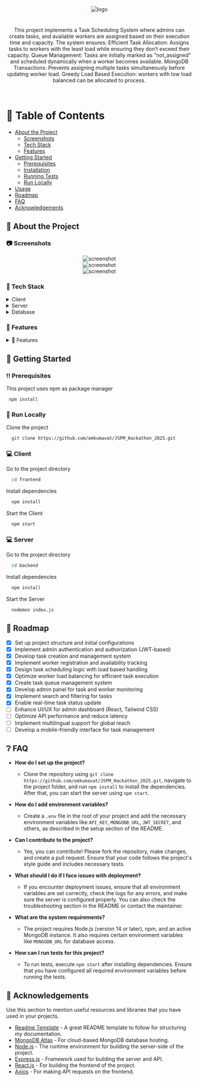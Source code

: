 <!--
Hey, thanks for using the awesome-readme-template template.  
If you have any enhancements, then fork this project and create a pull request 
or just open an issue with the label "enhancement".

Don't forget to give this project a star for additional support ;)
Maybe you can mention me or this repo in the acknowledgements too
-->
<div align="center">

  <img src="https://res.cloudinary.com/dtobcdrww/image/upload/c_thumb,w_200,g_face/v1738823354/Flux_Dev_A_stylized_illustration_of_a_futuristic_distributed_s_3_s1ours.png" alt="logo" width="auto" height="auto" />
  <h1></h1>
  <p>
This project implements a Task Scheduling System where admins can create tasks, and available workers are assigned based on their execution time and capacity. The system ensures:
Efficient Task Allocation: Assigns tasks to workers with the least load while ensuring they don’t exceed their capacity.
Queue Management: Tasks are initially marked as "not_assigned" and scheduled dynamically when a worker becomes available.
MongoDB Transactions: Prevents assigning multiple tasks simultaneously before updating worker load.
Greedy Load Based Execution: workers with low load balanced can be allocated to process.
</p>
   
</div>

<br />

<!-- Table of Contents -->
# :notebook_with_decorative_cover: Table of Contents

- [About the Project](#star2-about-the-project)
  * [Screenshots](#camera-screenshots)
  * [Tech Stack](#space_invader-tech-stack)
  * [Features](#dart-features)
- [Getting Started](#toolbox-getting-started)
  * [Prerequisites](#bangbang-prerequisites)
  * [Installation](#gear-installation)
  * [Running Tests](#test_tube-running-tests)
  * [Run Locally](#running-run-locally)
- [Usage](#eyes-usage)
- [Roadmap](#compass-roadmap)
- [FAQ](#grey_question-faq)
- [Acknowledgements](#gem-acknowledgements)

  

<!-- About the Project -->
## :star2: About the Project


<!-- Screenshots -->
### :camera: Screenshots

<div align="center"> 
  <img src="https://res.cloudinary.com/dtobcdrww/image/upload/v1738824333/WhatsApp_Image_2025-02-06_at_12.11.08_b3452d8f_exzygm.jpg" alt="screenshot" />
</div>
<div align="center"> 
  <img src="https://res.cloudinary.com/dtobcdrww/image/upload/v1738824378/WhatsApp_Image_2025-02-06_at_12.12.35_dab73872_qhpemg.jpg" alt="screenshot" />
</div>
<div align="center"> 
  <img src="https://res.cloudinary.com/dtobcdrww/image/upload/v1738824379/WhatsApp_Image_2025-02-06_at_12.12.35_783f6ae6_qpmol3.jpg" alt="screenshot" />
</div>


<!-- TechStack -->
### :space_invader: Tech Stack

<details>
  <summary>Client</summary>
  <ul>
    <li><a href="https://reactjs.org/">React.js</a></li>
    <li><a href="https://tailwindcss.com/">TailwindCSS</a></li>
    <li><a href="https://reactrouter.com/">React Router</a></li>
  </ul>
</details>

<details>
  <summary>Server</summary>
  <ul>
    <li><a href="https://nodejs.org/">Node.js</a></li>
    <li><a href="https://expressjs.com/">Express.js</a></li>
    <li><a href="https://www.npmjs.com/package/bcryptjs">bcrypt.js</a></li>
    <li><a href="https://www.npmjs.com/package/jsonwebtoken">jsonwebtoken</a></li>
    <li><a href="https://www.npmjs.com/package/corns">NPM Corns</a></li>
  </ul>
</details>

<details>
  <summary>Database</summary>
  <ul>
    <li><a href="https://www.mongodb.com/">MongoDB</a></li>
  </ul>
</details>


<!-- Features -->
### :dart: Features

<details>
  <summary>🎯 Features</summary>
  <ul>
    <li>📌 Task creation and management for workers by admin</li>
    <li>⚡ Dynamic task scheduling based on worker availability</li>
    <li>📊 Worker load balancing to optimize task assignment</li>
    <li>⏳ Task queue management with real-time status updates</li>
    <li>🔄 Automatic task reassignment if a worker becomes unavailable</li>
    <li>🚀 Greedy Based low Load task execution</li>
    <li>🔍 Pending,  In Progress and Completed tasks.</li>
    <li>🛠️ Admin panel for monitoring tasks and worker status</li>
  </ul>
</details>






<!-- Getting Started -->
## 	:toolbox: Getting Started

<!-- Prerequisites -->
### :bangbang: Prerequisites

This project uses npm as package manager

```bash
 npm install 
```

<!-- Run Locally -->
### :running: Run Locally


Clone the project

```bash
  git clone https://github.com/omkumavat/JSPM_Hackathon_2025.git
```
### :computer: Client

Go to the project directory

```bash
  cd frontend
```

Install dependencies

```bash
  npm install
```

Start the Client

```bash
  npm start
```

### :computer: Server

Go to the project directory

```bash
  cd backend
```

Install dependencies

```bash
  npm install
```

Start the Server

```bash
  nodemon index.js
```

<!-- Roadmap -->
## :compass: Roadmap

* [x] Set up project structure and initial configurations
* [x] Implement admin authentication and authorization (JWT-based)
* [x] Develop task creation and management system
* [x] Implement worker registration and availability tracking
* [x] Design task scheduling logic with load based handling
* [x] Optimize worker load balancing for efficient task execution
* [x] Create task queue management system
* [x] Develop admin panel for task and worker monitoring
* [x] Implement search and filtering for tasks
* [x] Enable real-time task status update
* [ ] Enhance UI/UX for admin dashboard (React, Tailwind CSS)
* [ ] Optimize API performance and reduce latency
* [ ] Implement multilingual support for global reach
* [ ] Develop a mobile-friendly interface for task management

<!-- FAQ -->
## :grey_question: FAQ

- **How do I set up the project?**

  + Clone the repository using `git clone https://github.com/omkumavat/JSPM_Hackathon_2025.git`, navigate to the project folder, and run `npm install` to install the dependencies. After that, you can start the server using `npm start`.

- **How do I add environment variables?**

  + Create a `.env` file in the root of your project and add the necessary environment variables like `API_KEY`, `MONGODB_URL`, `JWT_SECRET`, and others, as described in the setup section of the README.

- **Can I contribute to the project?**

  + Yes, you can contribute! Please fork the repository, make changes, and create a pull request. Ensure that your code follows the project's style guide and includes necessary tests.

- **What should I do if I face issues with deployment?**

  + If you encounter deployment issues, ensure that all environment variables are set correctly, check the logs for any errors, and make sure the server is configured properly. You can also check the troubleshooting section in the README or contact the maintainer.

- **What are the system requirements?**

  + The project requires Node.js (version 14 or later), npm, and an active MongoDB instance. It also requires certain environment variables like `MONGODB_URL` for database access.

- **How can I run tests for this project?**

  + To run tests, execute `npm start` after installing dependencies. Ensure that you have configured all required environment variables before running the tests.


<!-- Acknowledgments -->
## :gem: Acknowledgements

Use this section to mention useful resources and libraries that you have used in your projects.

- [Readme Template](https://github.com/othneildrew/Best-README-Template) - A great README template to follow for structuring my documentation.
- [MongoDB Atlas](https://www.mongodb.com/cloud/atlas) - For cloud-based MongoDB database hosting.
- [Node.js](https://nodejs.org/en/) - The runtime environment for building the server-side of the project.
- [Express.js](https://expressjs.com/) - Framework used for building the server and API.
- [React.js](https://reactjs.org/) - For building the frontend of the project.
- [Axios](https://axios-http.com/) - For making API requests on the frontend.

